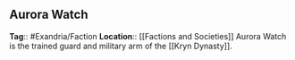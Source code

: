 ## Aurora Watch
**Tag**:: #Exandria/Faction 
**Location**:: [[Factions and Societies]]
Aurora Watch is the trained guard and military arm of the [[Kryn Dynasty]].